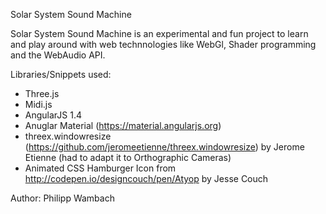 Solar System Sound Machine


Solar System Sound Machine is an experimental and fun project to learn and play around with web technnologies like WebGl, Shader programming and the WebAudio API.

Libraries/Snippets used:

- Three.js
- Midi.js
- AngularJS 1.4
- Anuglar Material (https://material.angularjs.org)
- threex.windowresize (https://github.com/jeromeetienne/threex.windowresize) by Jerome Etienne (had to adapt it to Orthographic Cameras) 
- Animated CSS Hamburger Icon from http://codepen.io/designcouch/pen/Atyop by Jesse Couch

Author: Philipp Wambach
